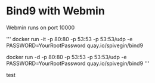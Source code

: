 # Bind9 with Webmin

Webmin runs on port 10000

'''
docker run -it -p 80:80 -p 53:53 -p 53:53/udp -e PASSWORD=YourRootPassword quay.io/spivegin/bind9

docker run -d -p 80:80 -p 53:53 -p 53:53/udp -e PASSWORD=YourRootPassword quay.io/spivegin/bind9
'''

test
